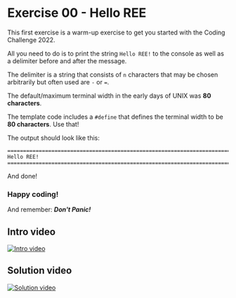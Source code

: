 # Exercise 00 - Hello REE

This first exercise is a warm-up exercise to get you started with the Coding Challenge 2022.

All you need to do is to print the string `Hello REE!` to the console as well as a delimiter before and after the message.

The delimiter is a string that consists of `n` characters that may be chosen arbitrarily but often used are `-` or `=`.

The default/maximum terminal width in the early days of UNIX was **80 characters**.

The template code includes a `#define` that defines the terminal width to be **80 characters**. Use that!

The output should look like this:

```
================================================================================
Hello REE!
================================================================================
```

And done!

### Happy coding!

And remember: **_Don't Panic!_**

## Intro video

[![Intro video](https://img.youtube.com/vi/0ZQ9ZQZ7ZqY/0.jpg)](https://www.youtube.com/watch?v=0ZQ9ZQZ7ZqY)

## Solution video

[![Solution video](https://img.youtube.com/vi/0ZQ9ZQZ7ZqY/0.jpg)](https://www.youtube.com/watch?v=0ZQ9ZQZ7ZqY)